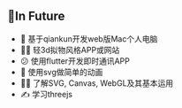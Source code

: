 ## 📝In Future

- 🚧 基于qiankun开发web版Mac个人电脑
- 🤦‍♂️ 轻3d拟物风格APP或网站
- 😕 使用flutter开发即时通讯APP
- 🤔 使用svg做简单的动画
- 🐱‍🏍 了解SVG, Canvas, WebGL及其基本运用
- ✍️ 学习threejs
